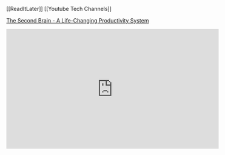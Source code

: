 [[ReadItLater]] [[Youtube Tech Channels]]

[The Second Brain - A Life-Changing Productivity System](https://www.youtube.com/watch?v=OP3dA2GcAh8)

<iframe width="560" height="315" src="https://www.youtube.com/embed/OP3dA2GcAh8" title="YouTube video player" frameborder="0" allow="accelerometer; autoplay; clipboard-write; encrypted-media; gyroscope; picture-in-picture" allowfullscreen></iframe>
